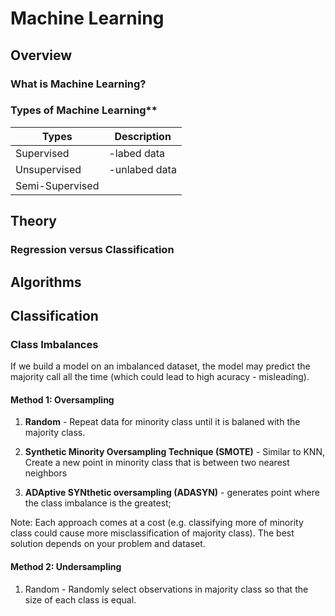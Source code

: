 
# Machine Learning

## Overview

### What is Machine Learning?


### Types of Machine Learning**
|  Types         |  Description      |
|----------------|------------------|
|Supervised      |-labed data      |
|Unsupervised    | -unlabed data   |
|Semi-Supervised |                 |
  
## Theory

### Regression versus Classification


## Algorithms


## Classification

### Class Imbalances

If we build a model on an imbalanced dataset, the model may predict the majority call all the time (which could lead to high acuracy - misleading). 

#### Method 1: Oversampling 

1. **Random** - Repeat data for minority class until it is balaned with the majority class. 
	
2. **Synthetic Minority Oversampling Technique (SMOTE)** - Similar to KNN, Create a new point in minority class that is between two nearest neighbors
	
3. **ADAptive SYNthetic oversampling (ADASYN)** - generates point where the class imbalance is the greatest; 

Note: Each approach comes at a cost (e.g. classifying more of minority class could cause more misclassification of majority class). The best solution depends on your problem and dataset.

#### Method 2: Undersampling 
1. Random - Randomly select observations in majority class so that the size of each class is equal. 



<!--stackedit_data:
eyJoaXN0b3J5IjpbLTEzNTk3OTI3ODQsLTIwNjU2MjYzNTMsLT
E3MTg4OTc3OTUsNzI0NjY3MzczLDExNTk0MzMyMTksNjM5NzY5
NzY3LDMzMTU1ODY5Nl19
-->